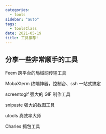 ```yaml
---
categories:
  - tools
sidebar: "auto"
tags:
  - toolsClass
date: 2021-05-19
title: 工具推荐!
---
```


## 分享一些非常顺手的工具

Feem
跨平台的局域网传输工具

MobaXterm
终端神器，控制台、ssh 一站式搞定

screentogif
强大的 GIF 制作工具

snipaste
强大的截图工具

utools
真效率大师

Charles
抓包工具
